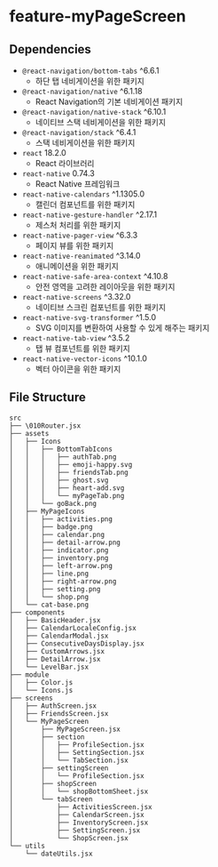 # feature-myPageScreen

## Dependencies

- `@react-navigation/bottom-tabs` ^6.6.1
  - 하단 탭 네비게이션을 위한 패키지
- `@react-navigation/native` ^6.1.18
  - React Navigation의 기본 네비게이션 패키지
- `@react-navigation/native-stack` ^6.10.1
  - 네이티브 스택 네비게이션을 위한 패키지
- `@react-navigation/stack` ^6.4.1
  - 스택 네비게이션을 위한 패키지
- `react` 18.2.0
  - React 라이브러리
- `react-native` 0.74.3
  - React Native 프레임워크
- `react-native-calendars` ^1.1305.0
  - 캘린더 컴포넌트를 위한 패키지
- `react-native-gesture-handler` ^2.17.1
  - 제스처 처리를 위한 패키지
- `react-native-pager-view` ^6.3.3
  - 페이지 뷰를 위한 패키지
- `react-native-reanimated` ^3.14.0
  - 애니메이션을 위한 패키지
- `react-native-safe-area-context` ^4.10.8
  - 안전 영역을 고려한 레이아웃을 위한 패키지
- `react-native-screens` ^3.32.0
  - 네이티브 스크린 컴포넌트를 위한 패키지
- `react-native-svg-transformer` ^1.5.0
  - SVG 이미지를 변환하여 사용할 수 있게 해주는 패키지
- `react-native-tab-view` ^3.5.2
  - 탭 뷰 컴포넌트를 위한 패키지
- `react-native-vector-icons` ^10.1.0
  - 벡터 아이콘을 위한 패키지

## File Structure

```plaintext
src
├── \010Router.jsx
├── assets
│   ├── Icons
│   │   ├── BottomTabIcons
│   │   │   ├── authTab.png
│   │   │   ├── emoji-happy.svg
│   │   │   ├── friendsTab.png
│   │   │   ├── ghost.svg
│   │   │   ├── heart-add.svg
│   │   │   └── myPageTab.png
│   │   └── goBack.png
│   ├── MyPageIcons
│   │   ├── activities.png
│   │   ├── badge.png
│   │   ├── calendar.png
│   │   ├── detail-arrow.png
│   │   ├── indicator.png
│   │   ├── inventory.png
│   │   ├── left-arrow.png
│   │   ├── line.png
│   │   ├── right-arrow.png
│   │   ├── setting.png
│   │   └── shop.png
│   └── cat-base.png
├── components
│   ├── BasicHeader.jsx
│   ├── CalendarLocaleConfig.jsx
│   ├── CalendarModal.jsx
│   ├── ConsecutiveDaysDisplay.jsx
│   ├── CustomArrows.jsx
│   ├── DetailArrow.jsx
│   └── LevelBar.jsx
├── module
│   ├── Color.js
│   └── Icons.js
├── screens
│   ├── AuthScreen.jsx
│   ├── FriendsScreen.jsx
│   └── MyPageScreen
│       ├── MyPageScreen.jsx
│       ├── section
│       │   ├── ProfileSection.jsx
│       │   ├── SettingSection.jsx
│       │   └── TabSection.jsx
│       ├── settingScreen
│       │   └── ProfileSection.jsx
│       ├── shopScreen
│       │   └── shopBottomSheet.jsx
│       └── tabScreen
│           ├── ActivitiesScreen.jsx
│           ├── CalendarScreen.jsx
│           ├── InventoryScreen.jsx
│           ├── SettingScreen.jsx
│           └── ShopScreen.jsx
└── utils
    └── dateUtils.jsx
```
